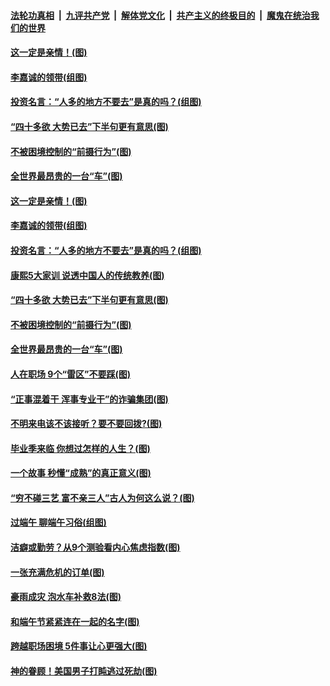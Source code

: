 

####  [法轮功真相](../../../../basic/blob/master/README.md?t=06281531) &nbsp;|&nbsp; [九评共产党](../../../../9ping.md/blob/master/README.md?t=06281531) &nbsp;|&nbsp; [解体党文化](../../../../jtdwh.md/blob/master/README.md?t=06281531)  &nbsp;|&nbsp; [共产主义的终极目的](../../../../gczydzjmd.md/blob/master/README.md?t=06281531) &nbsp;|&nbsp; [魔鬼在统治我们的世界](../../../../mgztzwmdsj.md/blob/master/README.md?t=06281531) 

#### [这一定是亲情！(图)](../pages/p8/937905.md?t=06281531) 

#### [李嘉诚的领带(组图)](../pages/p8/937484.md?t=06281531) 

#### [投资名言：“人多的地方不要去”是真的吗？(组图)](../pages/p8/937855.md?t=06281531) 

#### [“四十多欲 大势已去”下半句更有意思(图)](../pages/p8/937811.md?t=06281531) 

#### [不被困境控制的“前摄行为”(图)](../pages/p8/937145.md?t=06281531) 

#### [全世界最昂贵的一台“车”(图)](../pages/p8/937477.md?t=06281531) 

#### [这一定是亲情！(图)](../pages/p8/937905.md?t=06281531) 

#### [李嘉诚的领带(组图)](../pages/p8/937484.md?t=06281531) 

#### [投资名言：“人多的地方不要去”是真的吗？(组图)](../pages/p8/937855.md?t=06281531) 

#### [康熙5大家训 说透中国人的传统教养(图)](../pages/p8/937696.md?t=06281531) 

#### [“四十多欲 大势已去”下半句更有意思(图)](../pages/p8/937811.md?t=06281531) 

#### [不被困境控制的“前摄行为”(图)](../pages/p8/937145.md?t=06281531) 

#### [全世界最昂贵的一台“车”(图)](../pages/p8/937477.md?t=06281531) 

#### [人在职场 9个“雷区”不要踩(图)](../pages/p8/937766.md?t=06281531) 

#### [“正事混着干 浑事专业干”的诈骗集团(图)](../pages/p8/937732.md?t=06281531) 

#### [不明来电该不该接听？要不要回拨?(图)](../pages/p8/936929.md?t=06281531) 

#### [毕业季来临 你想过怎样的人生？(图)](../pages/p8/937661.md?t=06281531) 

#### [一个故事 秒懂“成熟”的真正意义(图)](../pages/p8/936405.md?t=06281531) 

#### [“穷不碰三艺 富不亲三人”古人为何这么说？(图)](../pages/p8/937602.md?t=06281531) 

#### [过端午 聊端午习俗(组图)](../pages/p8/937246.md?t=06281531) 

#### [洁癖或勤劳？从9个测验看内心焦虑指数(图)](../pages/p8/937558.md?t=06281531) 

#### [一张充满危机的订单(图)](../pages/p8/936981.md?t=06281531) 

#### [豪雨成灾 泡水车补救8法(图)](../pages/p8/937526.md?t=06281531) 

#### [和端午节紧紧连在一起的名字(图)](../pages/p8/937448.md?t=06281531) 

#### [跨越职场困境 5件事让心更强大(图)](../pages/p8/937375.md?t=06281531) 

#### [神的眷顾！美国男子打盹逃过死劫(图)](../pages/p8/936985.md?t=06281531) 

